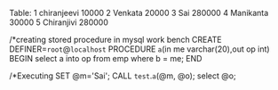 
Table:
1	chiranjeevi	10000
2	Venkata	20000
3	Sai	280000
4	Manikanta	30000
5	Chiranjivi	280000

/*creating stored procedure in mysql work bench
CREATE DEFINER=`root`@`localhost` PROCEDURE `a`(in me varchar(20),out op int)
BEGIN
select a into op from emp where b = me;
END

/*Executing
SET @m='Sai';
CALL `test`.`a`(@m, @o);
select @o;
